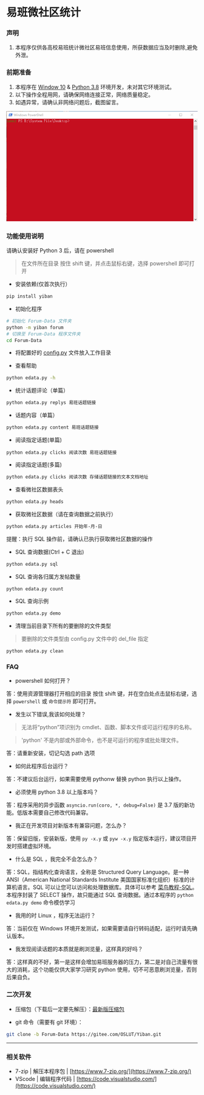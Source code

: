 # 易班微社区统计

### 声明

1. 本程序仅供各高校易班统计微社区易班信息使用，所获数据应当及时删除,避免外泄。

### 前期准备

1. 本程序在 [Window 10](https://www.microsoft.com/zh-cn/software-download/windows10) & [Python 3.8](python) 环境开发，未对其它环境测试。
1. 以下操作全程用网，请确保网络连接正常，网络质量稳定。
1. 如遇异常，请确认非网络问题后，截图留言。

![run first](./run_first.gif)

### 功能使用说明


请确认安装好 Python 3 后，请在 powershell 
> 在文件所在目录 按住 shift 键，并点击鼠标右键，选择 powershell 即可打开

- 安装依赖(仅首次执行）

```sh
pip install yiban
```

- 初始化程序

```sh
# 初始化 Forum-Data 文件夹
python -m yiban forum
# 切换至 Forum-Data 程序文件夹
cd Forum-Data
```

- 将配置好的 [config.py](config.py) 文件放入工作目录

- 查看帮助

```sh
python edata.py -h
```

- 统计话题评论（单篇）

```sh
python edata.py replys 易班话题链接
```

- 话题内容（单篇）

```sh
python edata.py content 易班话题链接
```

- 阅读指定话题(单篇)

```
python edata.py clicks 阅读次数 易班话题链接
```

- 阅读指定话题(多篇)

```sh
python edata.py clicks 阅读次数 存储话题链接的文本文档地址
```

- 查看微社区数据表头

```sh
python edata.py heads
```

- 获取微社区数据（请在查询数据之前执行）

```sh
python edata.py articles 开始年-月-日
```

提醒：执行 SQL 操作前，请确认已执行获取微社区数据的操作

- SQL 查询数据(Ctrl + C 退出)

```sh
python edata.py sql
```

- SQL 查询各归属方发帖数量

```sh
python edata.py count
```

- SQL 查询示例

```sh
python edata.py demo
```

- 清理当前目录下所有的要删除的文件类型
> 要删除的文件类型由 config.py 文件中的 del_file 指定

```sh
python edata.py clean
```

### FAQ

- powershell 如何打开？

答：使用资源管理器打开相应的目录 按住 shift 键，并在空白处点击鼠标右键，选择 `powershell` 或 `命令提示符` 即可打开。

- 发生以下错误,我该如何处理？

> 无法将“python”项识别为 cmdlet、函数、脚本文件或可运行程序的名称。

> 'python' 不是内部或外部命令，也不是可运行的程序或批处理文件。

答：请重新安装，切记勾选 path 选项

- 如何此程序后台运行？

答：不建议后台运行，如果需要使用 pythonw 替换 python 执行以上操作。

- 必须使用 python 3.8 以上版本吗？

答：程序采用的异步函数 `asyncio.run(coro, *, debug=False)` 是 3.7 版的新功能。低版本需要自己修改代码兼容。

- 我正在开发项目对新版本有兼容问题，怎么办？

答：保留旧版，安装新版，使用 `py -x.y` 或 `pyw -x.y` 指定版本运行，建议项目开发时搭建虚拟环境。

- 什么是 SQL ，我完全不会怎么办？

答：SQL，指结构化查询语言，全称是 Structured Query Language。是一种 ANSI（American National Standards Institute 美国国家标准化组织）标准的计算机语言。SQL 可以让您可以访问和处理数据库。具体可以参考 [菜鸟教程-SQL](https://www.runoob.com/sql/sql-tutorial.html)。
本程序封装了 SELECT 操作，故只能通过 SQL 查询数据。通过本程序的 `python edata.py demo` 命令模仿学习

- 我用的时 Linux ，程序无法运行？

答：当前仅在 Windows 环境开发测试，如果需要请自行转码适配，运行时请先确认版本。

- 我发现阅读话题的本质就是刷浏览量，这样真的好吗？

答：这样真的不好，第一是这样会增加易班服务器的压力，第二是对自己流量有很大的消耗，这个功能仅供大家学习研究 python 使用，切不可恶意刷浏览量，否则后果自负。

### 二次开发

- 压缩包（下载后一定要先解压）：[最新版压缩包](https://github.com/DukeBode/Yiban/archive/Forum-Data.zip)

- git 命令（需要有 git 环境）：

```sh
git clone -b Forum-Data https://gitee.com/OSLUT/Yiban.git
```

---

### 相关软件

- 7-zip | 解压本程序包 | [https://www.7-zip.org/](https://www.7-zip.org/) 
- VScode | 编辑程序代码 | [https://code.visualstudio.com/](https://code.visualstudio.com/) 
